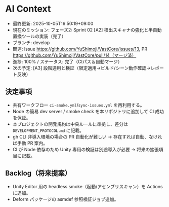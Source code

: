 # AI Context
- 最終更新: 2025-10-05T16:50:19+09:00
 - 現在のミッション: フェーズ2: Sprint 02 [A2] 検出スキャナの強化と半自動置換ツールの実装（完了）
 - ブランチ: develop
 - 関連: Issue https://github.com/YuShimoji/VastCore/issues/13, PR https://github.com/YuShimoji/VastCore/pull/14（マージ済）
 - 進捗: 100% / ステータス: 完了（CIパス＆自動マージ）
 - 次の予定: [A3] 段階適用と検証（限定適用→ビルド/シーン動作確認→レポート反映）

## 決定事項
- 共有ワークフロー `ci-smoke.yml`/`sync-issues.yml` を再利用する。
- Node の簡易 dev server / smoke check を本リポジトリに追加して CI 成功を保証。
- 本プロジェクトの開発規約は中央ルールに準拠し、差分は `DEVELOPMENT_PROTOCOL.md` に記載。
- gh CLI 非導入環境の場合の PR 自動化が難しい → 存在すれば自動、なければ手動 PR 案内。
- CI が Node 依存のため Unity 専用の検証は別途導入が必要 → 将来の拡張項目に記載。

## Backlog（将来提案）
- Unity Editor 用の headless smoke（起動/アセンブリスキャン）を Actions に追加。
- Deform パッケージの asmdef 参照検証ジョブ追加。
